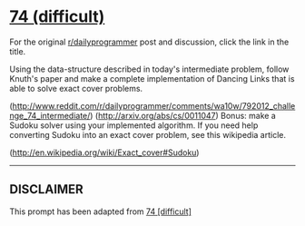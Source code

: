 # [74 (difficult)](https://www.reddit.com/r/dailyprogrammer/comments/wa1b9/792012_challenge_74_difficult/)

For the original [r/dailyprogrammer](https://www.reddit.com/r/dailyprogrammer/) post and discussion, click the link in the title.

Using the data-structure described in today's intermediate problem, follow Knuth's paper and make a complete implementation of Dancing Links that is able to solve exact cover problems.

(http://www.reddit.com/r/dailyprogrammer/comments/wa10w/792012_challenge_74_intermediate/)
(http://arxiv.org/abs/cs/0011047)
Bonus: make a Sudoku solver using your implemented algorithm. If you need help converting Sudoku into an exact cover problem, see this wikipedia article.

(http://en.wikipedia.org/wiki/Exact_cover#Sudoku)

----
## **DISCLAIMER**
This prompt has been adapted from [74 [difficult]](https://www.reddit.com/r/dailyprogrammer/comments/wa1b9/792012_challenge_74_difficult/
)
